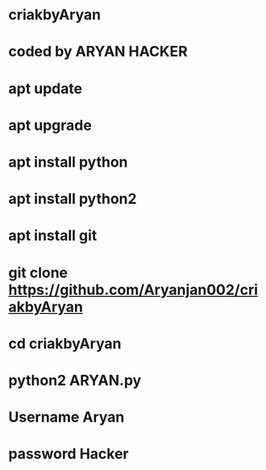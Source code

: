 # criakbyAryan
# coded by ARYAN HACKER 
# apt update 
# apt upgrade 
# apt install python 
# apt install python2 
# apt install git 
# git clone https://github.com/Aryanjan002/criakbyAryan
# cd criakbyAryan
# python2 ARYAN.py
# Username Aryan
# password Hacker
